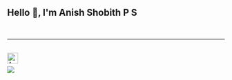 <p align = "centre">
    <h2> Hello 👋, I'm Anish Shobith P S </h2>
    <br />
    <hr>
    <br />
    <a href="https://www.instagram.com/anish_shobith/">
    <img align="left" alt="Anish Shobith's Instagram" width="25px" src="https://image.flaticon.com/icons/svg/2111/2111421.svg" />
</a>
</p>
<br />
<img src="https://github-readme-stats.vercel.app/api?username=Anish-Shobith&show_icons=true&theme=dracula&hide_border=true">
